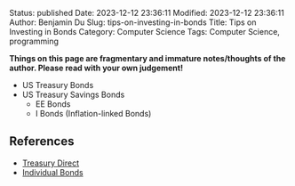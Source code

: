 Status: published
Date: 2023-12-12 23:36:11
Modified: 2023-12-12 23:36:11
Author: Benjamin Du
Slug: tips-on-investing-in-bonds
Title: Tips on Investing in Bonds
Category: Computer Science
Tags: Computer Science, programming

**Things on this page are fragmentary and immature notes/thoughts of the author. Please read with your own judgement!**

- US Treasury Bonds
- US Treasury Savings Bonds 
    - EE Bonds
    - I Bonds (Inflation-linked Bonds)

## References

- [Treasury Direct](https://www.treasurydirect.gov/)
- [Individual Bonds](https://www.schwab.com/fixed-income/individual-bonds?src=SEM&ef_id=CjwKCAiApuCrBhAuEiwA8VJ6JmCOZTxIig9EEMUGbOB8j_rrqvIKDUU5Il1HnQpqnGCGkkv1OxhvGBoCnlAQAvD_BwE:G:s&s_kwcid=AL!5158!3!661194950835!e!!g!!how%20to%20buy%20corporate%20bonds!718279563!39135221162&keywordid=aud-314039084389:kwd-1788267361&gad_source=1&gclid=CjwKCAiApuCrBhAuEiwA8VJ6JmCOZTxIig9EEMUGbOB8j_rrqvIKDUU5Il1HnQpqnGCGkkv1OxhvGBoCnlAQAvD_BwE)